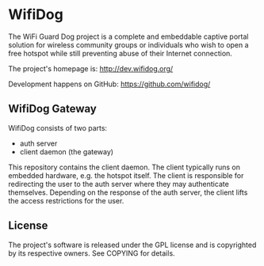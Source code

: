 # WifiDog #

The WiFi Guard Dog project is a complete and embeddable captive portal
solution for wireless community groups or individuals who wish to open a
free hotspot while still preventing abuse of their Internet connection.

The project's homepage is:
	http://dev.wifidog.org/

Development happens on GitHub:
	https://github.com/wifidog/

## WifiDog Gateway ##

WifiDog consists of two parts:

* auth server
* client daemon (the gateway)

This repository contains the client daemon. The client typically runs on
embedded hardware, e.g. the hotspot itself. The client is responsible for
redirecting the user to the auth server where they may authenticate
themselves. Depending on the response of the auth server, the client
lifts the access restrictions for the user.

## License ##
The project's software is released under the GPL license and is copyrighted
by its respective owners. See COPYING for details.

